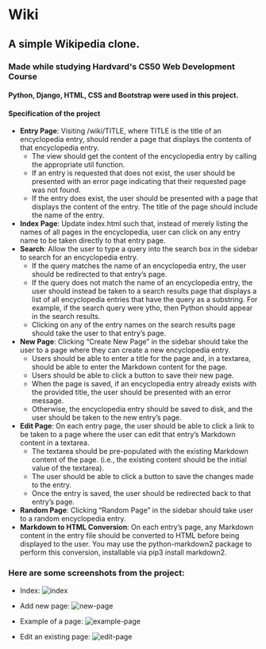 # Wiki 
## A simple Wikipedia clone.
### Made while studying Hardvard's CS50 Web Development Course
#### Python, Django, HTML, CSS and Bootstrap were used in this project.
#### Specification of the project
* **Entry Page**: Visiting /wiki/TITLE, where TITLE is the title of an encyclopedia entry, should render a page that displays the contents of that encyclopedia entry.
  * The view should get the content of the encyclopedia entry by calling the appropriate util function.
  * If an entry is requested that does not exist, the user should be presented with an error page indicating that their requested page was not found.
  * If the entry does exist, the user should be presented with a page that displays the content of the entry. The title of the page should include the name of the entry.
* **Index Page**: Update index.html such that, instead of merely listing the names of all pages in the encyclopedia, user can click on any entry name to be taken directly to that entry page.
* **Search**: Allow the user to type a query into the search box in the sidebar to search for an encyclopedia entry.
  * If the query matches the name of an encyclopedia entry, the user should be redirected to that entry’s page.
  * If the query does not match the name of an encyclopedia entry, the user should instead be taken to a search results page that displays a list of all encyclopedia entries that have the query as a substring. For example, if the search query were ytho, then Python should appear in the search results.
  * Clicking on any of the entry names on the search results page should take the user to that entry’s page.
* **New Page**: Clicking “Create New Page” in the sidebar should take the user to a page where they can create a new encyclopedia entry.
  * Users should be able to enter a title for the page and, in a textarea, should be able to enter the Markdown content for the page.
  * Users should be able to click a button to save their new page.
  * When the page is saved, if an encyclopedia entry already exists with the provided title, the user should be presented with an error message.
  * Otherwise, the encyclopedia entry should be saved to disk, and the user should be taken to the new entry’s page.
* **Edit Page**: On each entry page, the user should be able to click a link to be taken to a page where the user can edit that entry’s Markdown content in a textarea.
  * The textarea should be pre-populated with the existing Markdown content of the page. (i.e., the existing content should be the initial value of the textarea).
  * The user should be able to click a button to save the changes made to the entry.
  * Once the entry is saved, the user should be redirected back to that entry’s page.
* **Random Page**: Clicking “Random Page” in the sidebar should take user to a random encyclopedia entry.
* **Markdown to HTML Conversion**: On each entry’s page, any Markdown content in the entry file should be converted to HTML before being displayed to the user. You may use the python-markdown2 package to perform this conversion, installable via pip3 install markdown2.

### Here are some screenshots from the project:

* Index:
![index](https://user-images.githubusercontent.com/56392902/189314483-1bcedc60-ff39-4d2c-b430-53e09a4c1ec9.png)

* Add new page:
![new-page](https://user-images.githubusercontent.com/56392902/189314563-9a83c61c-c1d7-41b7-b890-f42960fc8510.png)

* Example of a page: 
![example-page](https://user-images.githubusercontent.com/56392902/189314663-8de91960-5298-4524-b65f-7be3337080e1.png)

* Edit an existing page:
![edit-page](https://user-images.githubusercontent.com/56392902/189314775-42acd1c9-f655-4cfd-9c04-631181c630ab.png)








